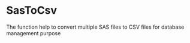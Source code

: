 # SasToCsv
 The function help to convert multiple SAS files to CSV files for database management purpose
